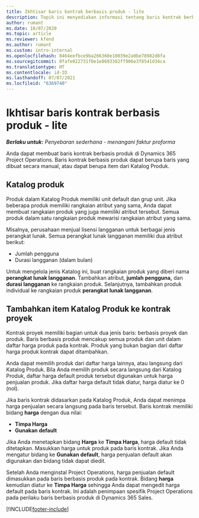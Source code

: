 ```yaml
---
title: Ikhtisar baris kontrak berbasis produk - lite
description: Topik ini menyediakan informasi tentang baris kontrak berbasis produk.
author: rumant
ms.date: 10/07/2020
ms.topic: article
ms.reviewer: kfend
ms.author: rumant
ms.custom: intro-internal
ms.openlocfilehash: 8464eefbce9ba266360e10039e2a0be78982d8fa
ms.sourcegitcommit: 0fafe022731f0e1e8693382ff906e3f8541d34ca
ms.translationtype: HT
ms.contentlocale: id-ID
ms.lasthandoff: 07/07/2021
ms.locfileid: "6369740"
---
```

# <a name="product-based-contract-lines-overview---lite"></a>Ikhtisar baris kontrak berbasis produk - lite

_**Berlaku untuk:** Penyebaran sederhana - menangani faktur proforma_

Anda dapat membuat baris kontrak berbasis produk di Dynamics 365 Project Operations. Baris kontrak berbasis produk dapat berupa baris yang dibuat secara manual, atau dapat berupa item dari Katalog Produk.

## <a name="product-catalog"></a>Katalog produk

Produk dalam Katalog Produk memiliki unit default dan grup unit. Jika beberapa produk memiliki rangkaian atribut yang sama, Anda dapat membuat rangkaian produk yang juga memiliki atribut tersebut. Semua produk dalam satu rangkaian produk mewarisi rangkaian atribut yang sama.

Misalnya, perusahaan menjual lisensi langganan untuk berbagai jenis perangkat lunak. Semua perangkat lunak langganan memiliki dua atribut berikut:

- Jumlah pengguna
- Durasi langganan (dalam bulan)

Untuk mengelola jenis Katalog ini, buat rangkaian produk yang diberi nama **perangkat lunak langganan**. Tambahkan atribut, **jumlah pengguna,** dan **durasi langganan** ke rangkaian produk. Selanjutnya, tambahkan produk individual ke rangkaian produk **perangkat lunak langganan**.

## <a name="add-product-catalog-items-to-a-project-contract"></a>Tambahkan item Katalog Produk ke kontrak proyek

Kontrak proyek memiliki bagian untuk dua jenis baris: berbasis proyek dan produk. Baris berbasis produk mencakup semua produk dan unit dalam daftar harga produk pada kontrak. Produk yang bukan bagian dari daftar harga produk kontrak dapat ditambahkan.

Anda dapat memilih produk dari daftar harga lainnya, atau langsung dari Katalog Produk. Bila Anda memilih produk secara langsung dari Katalog Produk, daftar harga default produk tersebut digunakan untuk harga penjualan produk. Jika daftar harga default tidak diatur, harga diatur ke 0 (nol).

Jika baris kontrak didasarkan pada Katalog Produk, Anda dapat menimpa harga penjualan secara langsung pada baris tersebut. Baris kontrak memiliki bidang **harga** dengan dua nilai:

- **Timpa Harga**
- **Gunakan default**

Jika Anda menetapkan bidang **Harga** ke **Timpa Harga**, harga default tidak ditetapkan. Masukkan harga untuk produk pada baris kontrak. Jika Anda mengatur bidang ke **Gunakan default**, harga penjualan default akan digunakan dan bidang tidak dapat diedit.

Setelah Anda menginstal Project Operations, harga penjualan default dimasukkan pada baris berbasis produk pada kontrak. Bidang **harga** kemudian diatur ke **Timpa Harga** sehingga Anda dapat mengedit harga default pada baris kontrak. Ini adalah penimpaan spesifik Project Operations pada perilaku baris berbasis produk di Dynamics 365 Sales.


[!INCLUDE[footer-include](../../includes/footer-banner.md)]